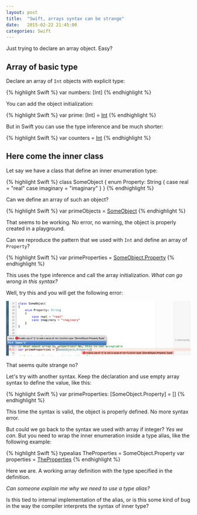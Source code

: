 ```yaml
---
layout: post
title:  "Swift, arrays syntax can be strange"
date:   2015-02-22 21:45:00
categories: Swift
---
```


Just trying to declare an array object. Easy?

## Array of basic type

Declare an array of `Int` objects with explicit type:

{% highlight Swift %}
var numbers: [Int]
{% endhighlight %}

You can add the object initialization:

{% highlight Swift %}
var prime: [Int] = [Int]()
{% endhighlight %}

But in Swift you can use the type inference and be much shorter:

{% highlight Swift %}
var counters = [Int]()
{% endhighlight %}

## Here come the inner class

Let say we have a class that define an inner enumeration type:

{% highlight Swift %}
class SomeObject
{
    enum Property: String
    {
        case real = "real"
        case imaginary = "imaginary"
    }
}
{% endhighlight %}

Can we define an array of such an object?

{% highlight Swift %}
var primeObjects = [SomeObject]()
{% endhighlight %}

That seems to be working. No error, no warning, the object is properly created in
a playground.

Can we reproduce the pattern that we used with `Int` and define an array of 
`Property`?

{% highlight Swift %}
var primeProperties = [SomeObject.Property]()
{% endhighlight %}

This uses the type inference and call the array initialization.
*What can go wrong in this syntax?*

Well, try this and you will get the following error:

![Syntax error](/resources/2015/02-22/Swift-array-syntax-error.png)

That seems quite strange no?

Let's try with another syntax. Keep the déclaration and use empty array syntax to define the value, like this:

{% highlight Swift %}
var primeProperties: [SomeObject.Property] = []
{% endhighlight %}

This time the syntax is valid, the object is properly defined. No more syntax error.

But could we go back to the syntax we used with array if integer? *Yes we can.* 
But you need to wrap the inner enumeration inside a type alias, like the following example:

{% highlight Swift %}
typealias TheProperties = SomeObject.Property
var properties = [TheProperties]()
{% endhighlight %}

Here we are. A working array definition with the type specified in the definition.

*Can someone explain me why we need to use a type alias?* 

Is this tied to internal implementation of the alias, or is this some kind of bug in the way the compiler interprets the syntax of inner type?

